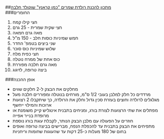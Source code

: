 ##[מתכון להכנת רולדת שמרים "כמו קראנץ" שוקולד חלבה  ](http://www.carine.co.il/page_205)  
###החומרים  
1. חצי קילו קמח
2. חצי שקית שמרית - 25 גרם
3. מאה גרם חמאה
4. חמש שמיניות כוסות חלב - 150 מ"ל
5. שני ביצים בטמפ' החדר
6. שלוש שמיניות כוס סוכר
7. חצי כפית מלח
8. כוס אחת של ממרח נוטלה
9. מאה גרם חלבה מפוררת
10. ביצה טרופה, לזיגוג

###אופן ההכנה  
- מחלקים את הבצק ל-2 חלקים שווים
- מרדדים כל חלק למלבן בעובי 1/2 ס"מ, מורחים בנוטלה ומפוררים חלבה מעל
- מגלגלים לרולדה וחוצים בעזרת סכין גדול וחלק את הרולדה, כך שיתקבלו 2 רצועות ארוכות והמילוי ייחשף
- מפתלים את שתי הרצועות לצורת בורג, ומניחים בתבנית אינגליש קייק משומנת או מרופדת בנייר אפייה
- חוזרים על הפעולה עם מלבן הבצק הנותר, לקבלת עוגת בורג נוספת
- מתפיחים את הבצק בתבנית עד להכפלת הנפח, מברישים בביצה טרופה ואופים בחום של 180 מעלות כ-25 דקות עד שהעוגות שחומות וריחניות
